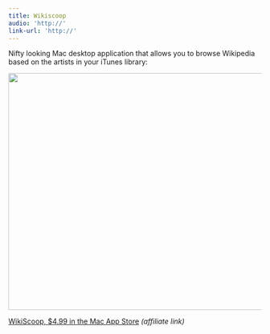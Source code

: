 ```yaml
---
title: Wikiscoop
audio: 'http://'
link-url: 'http://'
---
```

<p>Nifty looking Mac desktop application that allows you to browse Wikipedia based on the artists in your iTunes library:</p>
<p><img src="https://chrisenns.com/wp-content/uploads/2011/04/wikiscoop.png" alt="" title="wikiscoop" width="760" height="472" class="aligncenter size-full wp-image-19485" /></p>
<p><a href="http://click.linksynergy.com/fs-bin/stat?id=6PFrOqNV4B8&offerid=146261&type=3&subid=0&tmpid=1826&RD_PARM1=http%253A%252F%252Fitunes.apple.com%252Fca%252Fapp%252Fwikiscoop%252Fid432309983%253Fmt%253D12%2526uo%253D4%2526partnerId%253D30" target="itunes_store">WikiScoop, $4.99 in the Mac App Store</a> <em>(affiliate link)</em></p>
